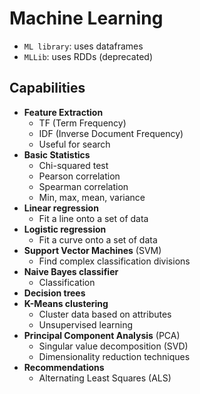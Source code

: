 # Machine Learning

- `ML library`: uses dataframes
- `MLLib`: uses RDDs (deprecated)

## Capabilities

- **Feature Extraction**
  - TF (Term Frequency)
  - IDF (Inverse Document Frequency)
  - Useful for search
- **Basic Statistics**
  - Chi-squared test
  - Pearson correlation
  - Spearman correlation
  - Min, max, mean, variance
- **Linear regression**
  - Fit a line onto a set of data
- **Logistic regression**
  - Fit a curve onto a set of data
- **Support Vector Machines** (SVM)
  - Find complex classification divisions
- **Naive Bayes classifier**
  - Classification
- **Decision trees**
- **K-Means clustering**
  - Cluster data based on attributes
  - Unsupervised learning
- **Principal Component Analysis** (PCA)
  - Singular value decomposition (SVD)
  - Dimensionality reduction techniques
- **Recommendations**
  - Alternating Least Squares (ALS)
